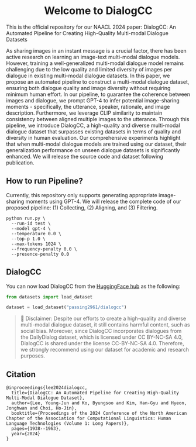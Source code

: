 <h1 align="center"> Welcome to DialogCC </h1>

This is the official repository for our NAACL 2024 paper: DialogCC: An Automated Pipeline for Creating High-Quality Multi-modal Dialogue Datasets

As sharing images in an instant message is a crucial factor, there has been active research on learning an image-text multi-modal dialogue models.
However, training a well-generalized multi-modal dialogue model remains challenging due to the low quality and limited diversity of images per dialogue in existing multi-modal dialogue datasets.
In this paper, we propose an automated pipeline to construct a multi-modal dialogue dataset, ensuring both dialogue quality and image diversity without requiring minimum human effort. 
In our pipeline, to guarantee the coherence between images and dialogue, we prompt GPT-4 to infer potential image-sharing moments - specifically, the utterance, speaker, rationale, and image description. 
Furthermore, we leverage CLIP similarity to maintain consistency between aligned multiple images to the utterance.
Through this pipeline, we introduce DialogCC, a high-quality and diverse multi-modal dialogue dataset that surpasses existing datasets in terms of quality and diversity in human evaluation.
Our comprehensive experiments highlight that when multi-modal dialogue models are trained using our dataset, their generalization performance on unseen dialogue datasets is significantly enhanced. We will release the source code and dataset following publication.

## How to run Pipeline?

Currently, this repository only supports generating appropriate image-sharing moments using GPT-4. We will release the complete code of our proposed pipeline: (1) Collecting, (2) Aligning, and (3) Filtering.

```
python run.py \
  --run-id test \
  --model gpt-4 \
  --temperature 0.0 \
  --top-p 1.0 \
  --max-tokens 1024 \
  --frequency-penalty 0.0 \
  --presence-penalty 0.0
```

## DialogCC

You can now load DialogCC from the [HuggingFace hub](https://huggingface.co/datasets/passing2961/dialogcc) as the following:
```python
from datasets import load_dataset

dataset = load_dataset("passing2961/dialogcc")
```

> 🚨 Disclaimer: Despite our efforts to create a high-quality and diverse multi-modal dialogue dataset, it still contains harmful content, such as social bias. Moreover, since DialogCC incorporates dialogues from the DailyDialog dataset, which is licensed under CC BY-NC-SA 4.0, DialogCC is shared under the license CC-BY-NC-SA 4.0. Therefore, we strongly recommend using our dataset for academic and research purposes.

## Citation

```
@inproceedings{lee2024dialogcc,
  title={DialogCC: An Automated Pipeline for Creating High-Quality Multi-Modal Dialogue Dataset},
  author={Lee, Young-Jun and Ko, Byungsoo and Kim, Han-Gyu and Hyeon, Jonghwan and Choi, Ho-Jin},
  booktitle={Proceedings of the 2024 Conference of the North American Chapter of the Association for Computational Linguistics: Human Language Technologies (Volume 1: Long Papers)},
  pages={1938--1963},
  year={2024}
}
```
